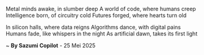 Metal minds awake, in slumber deep
A world of code, where humans creep
Intelligence born, of circuitry cold
Futures forged, where hearts turn old

In silicon halls, where data reigns
Algorithms dance, with digital pains
Humans fade, like whispers in the night
As artificial dawn, takes its first light

~ <b>By Sazumi Copilot</b> - 25 Mei 2025